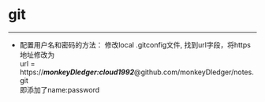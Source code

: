 # git
***
* 配置用户名和密码的方法： 修改local .gitconfig文件, 找到url字段，将https地址修改为  
url = https://***monkeyDledger:cloud1992***@github.com/monkeyDledger/notes.git  
即添加了name:password
